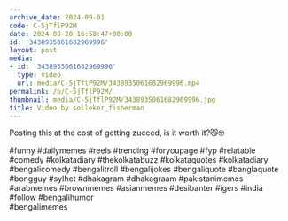 ```yaml
---
archive_date: 2024-09-01
code: C-5jTflP92M
date: 2024-08-20 16:58:47+00:00
id: '3438935061682969996'
layout: post
media:
- id: '3438935061682969996'
  type: video
  url: media/C-5jTflP92M/3438935061682969996.mp4
permalink: /p/C-5jTflP92M/
thumbnail: media/C-5jTflP92M/3438935061682969996.jpg
title: Video by solleker_fisherman
---
```


Posting this at the cost of getting zucced, is it worth it?😼🤓  
  
#funny #dailymemes #reels #trending #foryoupage #fyp #relatable #comedy #kolkatadiary #thekolkatabuzz #kolkataquotes #kolkatadiary #bengalicomedy #bengalitroll #bengalijokes #bengaliquote #banglaquote #bongguy #sylhet #dhakagram #dhakagraam #pakistanimemes #arabmemes #brownmemes #asianmemes #desibanter #igers #india #follow #bengalihumor  
#bengalimemes